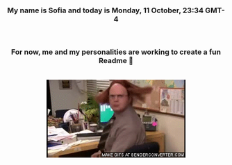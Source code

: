 


<div align="center">
<h3 >My name is Sofia and today is Monday, 11 October, 23:34 GMT-4</h3><br>
<h3 >For now, me and my personalities are working to create a fun Readme 👋
</h3><br>
<img src='img/dwight.gif' alt='working...'/>
</div>
